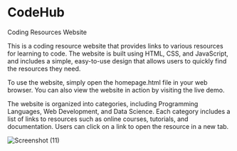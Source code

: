 # CodeHub
Coding Resources Website

This is a coding resource website that provides links to various resources for learning to code. The website is built using HTML, CSS, and JavaScript, and includes a simple, easy-to-use design that allows users to quickly find the resources they need.

To use the website, simply open the homepage.html file in your web browser. You can also view the website in action by visiting the live demo.

The website is organized into categories, including Programming Languages, Web Development, and Data Science. Each category includes a list of links to resources such as online courses, tutorials, and documentation. Users can click on a link to open the resource in a new tab.


![Screenshot (11)](https://user-images.githubusercontent.com/123671653/235503882-f7267d07-459c-43f4-a56a-8c4642778bb0.png)





